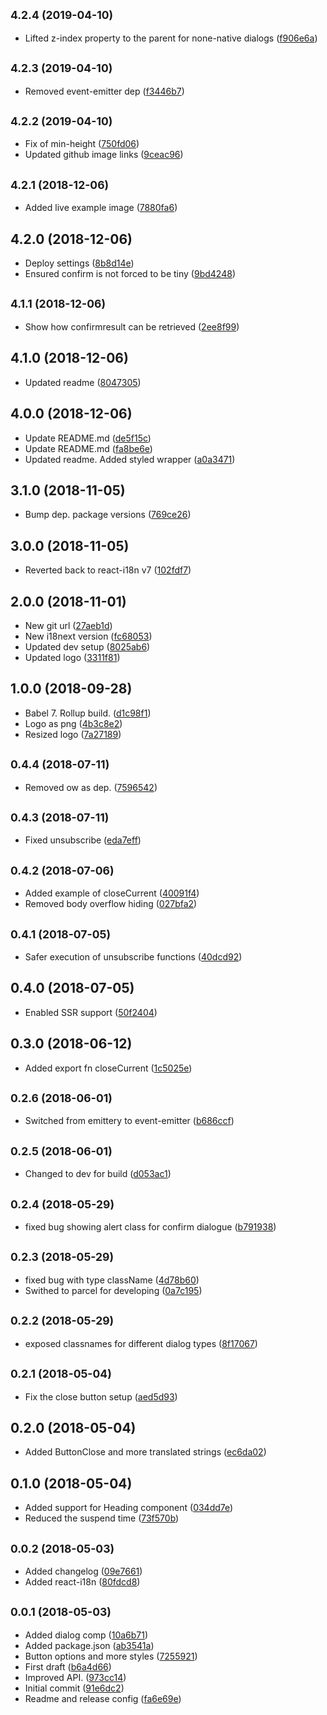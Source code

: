 ## <small>4.2.4 (2019-04-10)</small>

* Lifted z-index property to the parent for none-native dialogs ([f906e6a](https://github.com/CrystallizeAPI/react-dialog/commit/f906e6a))



## <small>4.2.3 (2019-04-10)</small>

* Removed event-emitter dep ([f3446b7](https://github.com/CrystallizeAPI/react-dialog/commit/f3446b7))



## <small>4.2.2 (2019-04-10)</small>

* Fix of min-height ([750fd06](https://github.com/CrystallizeAPI/react-dialog/commit/750fd06))
* Updated github image links ([9ceac96](https://github.com/CrystallizeAPI/react-dialog/commit/9ceac96))



## <small>4.2.1 (2018-12-06)</small>

* Added live example image ([7880fa6](https://github.com/CrystallizeAPI/react-dialog/commit/7880fa6))



## 4.2.0 (2018-12-06)

* Deploy settings ([8b8d14e](https://github.com/CrystallizeAPI/react-dialog/commit/8b8d14e))
* Ensured confirm is not forced to be tiny ([9bd4248](https://github.com/CrystallizeAPI/react-dialog/commit/9bd4248))



## <small>4.1.1 (2018-12-06)</small>

* Show how confirmresult can be retrieved ([2ee8f99](https://github.com/CrystallizeAPI/react-dialog/commit/2ee8f99))



## 4.1.0 (2018-12-06)

* Updated readme ([8047305](https://github.com/CrystallizeAPI/react-dialog/commit/8047305))



## 4.0.0 (2018-12-06)

* Update README.md ([de5f15c](https://github.com/CrystallizeAPI/react-dialog/commit/de5f15c))
* Update README.md ([fa8be6e](https://github.com/CrystallizeAPI/react-dialog/commit/fa8be6e))
* Updated readme. Added styled wrapper ([a0a3471](https://github.com/CrystallizeAPI/react-dialog/commit/a0a3471))



## 3.1.0 (2018-11-05)

* Bump dep. package versions ([769ce26](https://github.com/CrystallizeAPI/react-dialog/commit/769ce26))



## 3.0.0 (2018-11-05)

* Reverted back to react-i18n v7 ([102fdf7](https://github.com/CrystallizeAPI/react-dialog/commit/102fdf7))



## 2.0.0 (2018-11-01)

* New git url ([27aeb1d](https://github.com/CrystallizeAPI/react-dialog/commit/27aeb1d))
* New i18next version ([fc68053](https://github.com/CrystallizeAPI/react-dialog/commit/fc68053))
* Updated dev setup ([8025ab6](https://github.com/CrystallizeAPI/react-dialog/commit/8025ab6))
* Updated logo ([3311f81](https://github.com/CrystallizeAPI/react-dialog/commit/3311f81))



## 1.0.0 (2018-09-28)

* Babel 7. Rollup build. ([d1c98f1](https://github.com/snowballdigital/react-dialog/commit/d1c98f1))
* Logo as png ([4b3c8e2](https://github.com/snowballdigital/react-dialog/commit/4b3c8e2))
* Resized logo ([7a27189](https://github.com/snowballdigital/react-dialog/commit/7a27189))



<a name="0.4.4"></a>
## <small>0.4.4 (2018-07-11)</small>

* Removed ow as dep. ([7596542](https://github.com/snowballdigital/react-dialog/commit/7596542))



<a name="0.4.3"></a>
## <small>0.4.3 (2018-07-11)</small>

* Fixed unsubscribe ([eda7eff](https://github.com/snowballdigital/react-dialog/commit/eda7eff))



<a name="0.4.2"></a>
## <small>0.4.2 (2018-07-06)</small>

* Added example of closeCurrent ([40091f4](https://github.com/snowballdigital/react-dialog/commit/40091f4))
* Removed body overflow hiding ([027bfa2](https://github.com/snowballdigital/react-dialog/commit/027bfa2))



<a name="0.4.1"></a>
## <small>0.4.1 (2018-07-05)</small>

* Safer execution of unsubscribe functions ([40dcd92](https://github.com/snowballdigital/react-dialog/commit/40dcd92))



<a name="0.4.0"></a>
## 0.4.0 (2018-07-05)

* Enabled SSR support ([50f2404](https://github.com/snowballdigital/react-dialog/commit/50f2404))



<a name="0.3.0"></a>
## 0.3.0 (2018-06-12)

* Added export fn closeCurrent ([1c5025e](https://github.com/snowballdigital/react-dialog/commit/1c5025e))



## <small>0.2.6 (2018-06-01)</small>

* Switched from emittery to event-emitter ([b686ccf](https://github.com/snowballdigital/react-dialog/commit/b686ccf))



## <small>0.2.5 (2018-06-01)</small>

* Changed to dev for build ([d053ac1](https://github.com/snowballdigital/react-dialog/commit/d053ac1))



<a name="0.2.4"></a>
## <small>0.2.4 (2018-05-29)</small>

* fixed bug showing alert class for confirm dialogue ([b791938](https://github.com/snowballdigital/react-dialog/commit/b791938))



<a name="0.2.3"></a>
## <small>0.2.3 (2018-05-29)</small>

* fixed bug with type className ([4d78b60](https://github.com/snowballdigital/react-dialog/commit/4d78b60))
* Swithed to parcel for developing ([0a7c195](https://github.com/snowballdigital/react-dialog/commit/0a7c195))



<a name="0.2.2"></a>
## <small>0.2.2 (2018-05-29)</small>

* exposed classnames for different dialog types ([8f17067](https://github.com/snowballdigital/react-dialog/commit/8f17067))



<a name="0.2.1"></a>
## <small>0.2.1 (2018-05-04)</small>

* Fix the close button setup ([aed5d93](https://github.com/snowballdigital/react-dialog/commit/aed5d93))



<a name="0.2.0"></a>
## 0.2.0 (2018-05-04)

* Added ButtonClose and more translated strings ([ec6da02](https://github.com/snowballdigital/react-dialog/commit/ec6da02))



<a name="0.1.0"></a>
## 0.1.0 (2018-05-04)

* Added support for Heading component ([034dd7e](https://github.com/snowballdigital/react-dialog/commit/034dd7e))
* Reduced the suspend time ([73f570b](https://github.com/snowballdigital/react-dialog/commit/73f570b))



<a name="0.0.2"></a>
## <small>0.0.2 (2018-05-03)</small>

* Added changelog ([09e7661](https://github.com/snowballdigital/react-dialog/commit/09e7661))
* Added react-i18n ([80fdcd8](https://github.com/snowballdigital/react-dialog/commit/80fdcd8))



<a name="0.0.1"></a>
## <small>0.0.1 (2018-05-03)</small>

* Added dialog comp ([10a6b71](https://github.com/snowballdigital/react-dialog/commit/10a6b71))
* Added package.json ([ab3541a](https://github.com/snowballdigital/react-dialog/commit/ab3541a))
* Button options and more styles ([7255921](https://github.com/snowballdigital/react-dialog/commit/7255921))
* First draft ([b6a4d66](https://github.com/snowballdigital/react-dialog/commit/b6a4d66))
* Improved API. ([973cc14](https://github.com/snowballdigital/react-dialog/commit/973cc14))
* Initial commit ([91e6dc2](https://github.com/snowballdigital/react-dialog/commit/91e6dc2))
* Readme and release config ([fa6e69e](https://github.com/snowballdigital/react-dialog/commit/fa6e69e))



